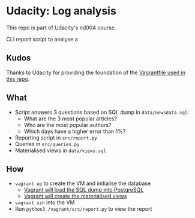 # Udacity: Log analysis

This repo is part of Udacity's nd004 course.

CLI report script to analyse a 

## Kudos

Thanks to Udacity for providing the foundation of the [Vagrantfile used in this repo](https://github.com/udacity/fullstack-nanodegree-vm).

## What

- Script answers 3 questions based on SQL dump in `data/newsdata.sql`:
    - What are the 3 most popular articles?
    - Who are the most popular authors?
    - Which days have a higher error than 1%?
- Reporting script in `src/report.py`
- Queries in `src/queries.py`
- Materialised views in `data/views.sql`

## How

- `vagrant up` to create the VM and initialise the database
    - [Vagrant will load the SQL dump into PostgreSQL](blob/master/Vagrantfile#L28)
    - [Vagrant will create the materialised views](blob/master/Vagrantfile#L29)
- `vagrant ssh` into the VM
- Run `python3 /vagrant/src/report.py` to view the report

